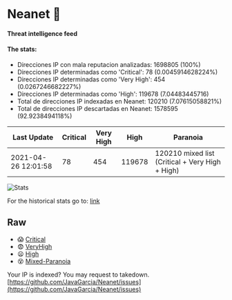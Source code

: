 # Neanet :hocho:
#### Threat intelligence feed
#### The stats:

- Direcciones IP con mala reputacion analizadas: 1698805 (100%)
- Direcciones IP determinadas como 'Critical':  78 (0.0045914628224%)
- Direcciones IP determinadas como 'Very High':  454 (0.0267246682227%)
- Direcciones IP determinadas como 'High':  119678 (7.04483445716)
- Total de direcciones IP indexadas en Neanet:  120210 (7.07615058821%)
- Total de direcciones IP descartadas en Neanet:  1578595 (92.9238494118%)

| Last Update | Critical | Very High | High | Paranoia |
| --- | --- | --- | --- | --- |
| 2021-04-26 12:01:58 | 78 | 454 | 119678 | 120210 mixed list (Critical + Very High + High)|

![Stats](https://docs.google.com/spreadsheets/d/e/2PACX-1vSnaNMIXVabIpDJjufMlzH7poXnshF3mgd8Is1g9ytUEzVsP5my4Trn8f-xkoLLQ38xpL3HtmUexLo6/pubchart?oid=501124687&format=image)

For the historical stats go to: [link](/stats.csv)
## Raw
- :scream: [Critical](https://raw.githubusercontent.com/JavaGarcia/Neanet/master/blacklists/neanet_critical.txt)
- :fearful: [VeryHigh](https://raw.githubusercontent.com/JavaGarcia/Neanet/master/blacklists/neanet_veryHigh.txtt)
- :frowning: [High](https://raw.githubusercontent.com/JavaGarcia/Neanet/master/blacklists/neanet_high.txt)
- :dizzy_face: [Mixed-Paranoia](https://raw.githubusercontent.com/JavaGarcia/Neanet/master/blacklists/neanet_all.txt)


Your IP is indexed? You may request to takedown. [https://github.com/JavaGarcia/Neanet/issues](https://github.com/JavaGarcia/Neanet/issues)













































































































































































































































































































































































































































































































































































































































































































































































































































































































































































































































































































































































































































































































































































































































































































































































































































































































































































































































































































































































































































































































































































































































































































































































































































































































































































































































































































































































































































































































































































































































































































































































































































































































































































































































































































































































































































































































































































































































































































































































































































































































































































































































































































































































































































































































































































































































































































































































































































































































































































































































































































































































































































































































































































































































































































































































































































































































































































































































































































































































































































































































